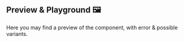 ## Preview & Playground :framed_picture:

Here you may find a preview of the component, with error & possible variants.
